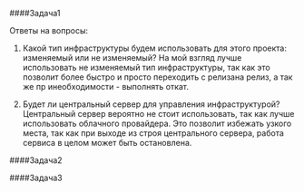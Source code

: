 
####Задача1

Ответы на вопросы:

1. Какой тип инфраструктуры будем использовать для этого проекта: изменяемый или не изменяемый?	
        На мой взгляд лучше использовать не изменяемый тип инфраструктуры, так как это позволит более быстро и просто переходить с релизана релиз, а так же пр инеобходимости - выполнять откат.
  
2. Будет ли центральный сервер для управления инфраструктурой?	
        Центральный сервер вероятно не стоит использовать, так как лучше использовать облачного провайдера. Это позволит избежать узкого места, так как при выходе из строя центрального сервера, работа сервиса в целом может быть остановлена.
  
####Задача2

####Задача3
